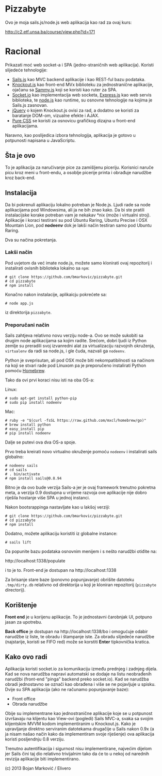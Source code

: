# Pizzabyte

Ovo je moja sails.js/node.js web aplikacija kao rad za ovaj kurs:

http://c2.etf.unsa.ba/course/view.php?id=171

# Racional

Prikazati moć web socket-a i SPA (jedno-straničnih web aplikacija). Koristi slijedeće tehnologije:

* [Sails.js](http://sailsjs.org/) kao MVC backend aplikacije i kao REST-ful bazu podataka.
* [Knockout.js](http://knockoutjs.com/) kao front-end MVx biblioteku za jednostranične aplikacije, ojačanu sa [Sammy.js](http://sammyjs.org/) koji se koristi kao ruter za SPA.
* [Socket.io](http://socket.io/) kao implementacija web socketa, [Express.js](http://expressjs.comno/) kao web servis biblioteka, te [node.js](http://nodejs.org/) kao runtime, su osnovne tehnologije na kojima je Sails.js zasnovan.
* [jQuery](http://jquery.com/) o kojem Knockout.js ovisi za rad, a dodatno se koristi za baratanje DOM-om, vizualne efekte i AJAX.
* [Pure CSS](http://purecss.io/) se koristi za osnovicu grafičkog dizajna u front-end aplikacijama.

Naravno, kao poslijedica izbora tehnologija, aplikacija je gotovo u potpunosti napisana u JavaScriptu.

## Šta je ovo

To je aplikacija za naručivanje pice za zamišljenu piceriju. Korisnici naruče picu kroz meni u front-endu, a osoblje picerije printa i obrađuje narudžbe kroz back-end.

## Instalacija

Da bi pokrenuli aplikaciju lokalno potreban je Node.js. Ljudi rade sa node aplikacijama pod Windowsima, ali ja ne bih znao kako. Da bi ste pratili instalacijske korake potreban vam je nekakav \*nix (može i virtualni stroj). Aplikacije i koraci testirani su pod Ubuntu Raring, Ubuntu Precise i OSX Mountain Lion, pod **nodeenv** dok je lakši način testiran samo pod Ubuntu Raring.

Dva su načina pokretanja.

### Lakši način

Pod uvjetom da već imate node.js, možete samo klonirati ovaj repozitorij i instalirati ovisnih biblioteka lokalno sa `npm`:

    # git clone https://github.com/bmarkovic/pizzabyte.git
    # cd pizzabyte
    # npm install

Konačno nakon instalacije, aplikaicju pokrećete sa:

    # node app.js

iz direktorija `pizzabyte`.

### Preporučani način

Sails zahtjeva relativno novu verziju node-a. Ovo se može sukobiti sa drugim node aplikacijama sa kojim radite. Srećom, dobri ljudi iz Python zemlje su preradili svoj izvanredni alat za virtualizaciju razvojnih okruženja, `virtualenv` da radi sa node.js, i gle čuda, nazvali ga `nodeenv`.

Python je sveprisutan, ali pod OSX može biti nekompatibilnosti sa načinom na koji se stvari rade pod Linuxom pa je preporučeno instalirati Python pomoću [Homebrew](http://brew.sh/).

Tako da ovi prvi koraci nisu isti na oba OS-a:

Linux:

    # sudo apt-get install python-pip
    # sudo pip install nodeenv

Mac:

    # ruby -e "$(curl -fsSL https://raw.github.com/mxcl/homebrew/go)"
    # brew install python
    # easy_install pip
    # pip install nodeenv

Dalje se putevi ova dva OS-a spoje.

Prvo treba kreirati novo virtualno okruženje pomoću `nodeenv` i instalirati sails globalno:

    # nodeenv sails
    # cd sails
    # . bin/activate
    # npm install sails@0.8.94

Bitno je da ovo bude verzija Sails-a jer je ovaj framework trenutno pokretna meta, a verzija 0.9 dostupna u vrijeme razvoja ove aplikacije nije dobro riješila hostanje više SPA u jednoj instanci.

Nakon bootsrappinga nastavljate kao u lakšoj verziji:

    # git clone https://github.com/bmarkovic/pizzabyte.git
    # cd pizzabyte
    # npm install

Dodatno, možete aplikaciju koristiti iz globalne instance:

    # sails lift

Da popunite bazu podataka osnovnim menijem i s nešto narudžbi otiđite na:

http://localhost:1338/populate

i to je to. Front-end je dostupan na http://localhost:1338

Za brisanje stare baze (ponovno popunjavanje) obrišite datoteku `.tmp/dirty.db` relativno od direktorija u koji je kloniran repozitorij (`pizzabyte` directorij).

## Korištenje

**Front end** je u korijenu aplikacije. To je jednostavni čarobnjak UI, potpuno jasan za upotrebu.

**Back office** je dostupan na http://localhost:1338/bo i omogućuje odabir narudžbe iz liste, te obradu i štampanje iste. Za obradu slijedeće narudžbe (najstarije, koristi se FIFO red) može se korstiti **Enter** tipkovnička kratica.

## Kako ovo radi

Aplikacija koristi socket.io za komunikaciju između prednjeg i zadnjeg dijela. Kad se nova narudžba napravi automatski se dodaje na listu neobrađenih narudžbi (front-end "pinga" backend preko socket.io). Kad se narudžba obradi jednostavno se označi kao obrađena i više se ne pojavljuje u spisku. Dvije su SPA aplikacija (ako ne računamo popunjavanje baze):

* Front office
* Obrada narudžbe

Obije su implementrane kao jednostranične aplikacije koje se u potpunost izvršavaju na klijentu kao View-ovi (pogledi) Sails MVC-a, svaka sa svojim klijentskim MVVM kodom implementiranim u Knockout.js. Kako je upravljanje direktno serviranim datotekama drugačije u Sails nakon 0.9x (a ja nisam našao način kako da implementiram svoje riješenje) ova aplikacija koristi posljendnju 0.8 verziju.

Trenutno autentifikacija i sigurnost nisu implementirane, najvećim dijelom jer Sails čini taj dio relativno trivijalnim tako da će to u nekoj od narednih revizija aplikacije biti implementirano.

(c) 2013 Bojan Marković / Elivero
